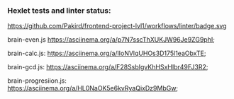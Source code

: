 ### Hexlet tests and linter status:

https://github.com/Pakird/frontend-project-lvl1/workflows/linter/badge.svg

brain-even.js https://asciinema.org/a/p7N7sscThXUKJW96Je9ZG9phI;

brain-calc.js: https://asciinema.org/a/lIoNVlqUHOs3D175l1eaObxTE;

brain-gcd.js: https://asciinema.org/a/F28SsbIgvKhHSxHIbr49FJ3R2;

brain-progresiion.js: https://asciinema.org/a/HL0NaOK5e6kvRyaQixDz9MbGw;
